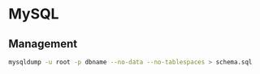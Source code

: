# MySQL

## Management

```sh
mysqldump -u root -p dbname --no-data --no-tablespaces > schema.sql
```
